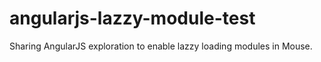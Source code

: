 angularjs-lazzy-module-test
===========================

Sharing AngularJS exploration to enable lazzy loading modules in Mouse.
